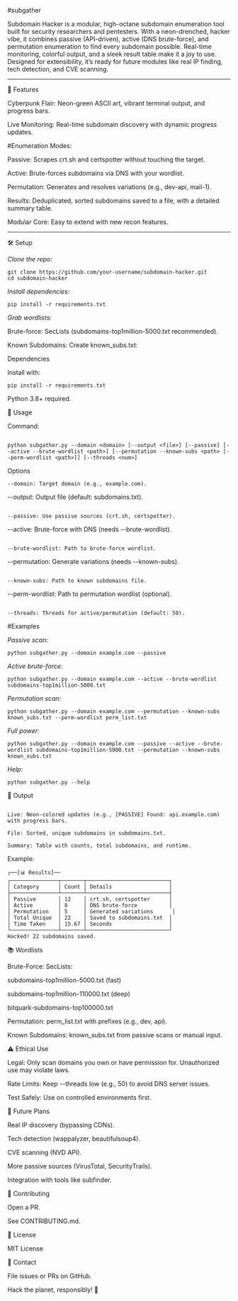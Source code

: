 #subgather




Subdomain Hacker is a modular, high-octane subdomain enumeration tool built for security researchers and pentesters. With a neon-drenched, hacker vibe, it combines passive (API-driven), active (DNS brute-force), and permutation enumeration to find every subdomain possible. Real-time monitoring, colorful output, and a sleek result table make it a joy to use. Designed for extensibility, it’s ready for future modules like real IP finding, tech detection, and CVE scanning.

---

🚀 Features

Cyberpunk Flair: Neon-green ASCII art, vibrant terminal output, and progress bars.

Live Monitoring: Real-time subdomain discovery with dynamic progress updates.



#Enumeration Modes:


Passive: Scrapes crt.sh and certspotter without touching the target.

Active: Brute-forces subdomains via DNS with your wordlist.

Permutation: Generates and resolves variations (e.g., dev-api, mail-1).

Results: Deduplicated, sorted subdomains saved to a file, with a detailed summary table.

Modular Core: Easy to extend with new recon features.

---

🛠️ Setup


*Clone the repo:*

```
git clone https://github.com/your-username/subdomain-hacker.git
cd subdomain-hacker
```


*Install dependencies:*
```
pip install -r requirements.txt
```

*Grab wordlists:*


Brute-force: SecLists (subdomains-top1million-5000.txt recommended).





Known Subdomains: Create known_subs.txt:

Dependencies

Install with:
```
pip install -r requirements.txt
```

Python 3.8+ required.

🔧 Usage

Command:
```

python subgather.py --domain <domain> [--output <file>] [--passive] [--active --brute-wordlist <path>] [--permutation --known-subs <path> [--perm-wordlist <path>]] [--threads <num>]
```

Options



```
--domain: Target domain (e.g., example.com).

```

--output: Output file (default: subdomains.txt).

```

--passive: Use passive sources (crt.sh, certspotter).

```

--active: Brute-force with DNS (needs --brute-wordlist).

```

--brute-wordlist: Path to brute-force wordlist.

```

--permutation: Generate variations (needs --known-subs).

```

--known-subs: Path to known subdomains file.
```


--perm-wordlist: Path to permutation wordlist (optional).

```

--threads: Threads for active/permutation (default: 50).
```


#Examples


*Passive scan:*
```
python subgather.py --domain example.com --passive
```


*Active brute-force:*
```
python subgather.py --domain example.com --active --brute-wordlist subdomains-top1million-5000.txt
```


*Permutation scan:*
```
python subgather.py --domain example.com --permutation --known-subs known_subs.txt --perm-wordlist perm_list.txt

```

*Full power:*
```
python subgather.py --domain example.com --passive --active --brute-wordlist subdomains-top1million-5000.txt --permutation --known-subs known_subs.txt
```


*Help:*
```
python subgather.py --help
```
📡 Output
```

Live: Neon-colored updates (e.g., [PASSIVE] Found: api.example.com) with progress bars.

File: Sorted, unique subdomains in subdomains.txt.

Summary: Table with counts, total subdomains, and runtime.
```
Example:
```
┌──[📊 Results]──
┌───────────────┬───────┬──────────────────────────┐
│ Category      │ Count │ Details                  │
├───────────────┴───────┴──────────────────────────┤
│ Passive       │ 12    │ crt.sh, certspotter      │
│ Active        │ 8     │ DNS brute-force          │
│ Permutation   │ 5     │ Generated variations      │
│ Total Unique  │ 22    │ Saved to subdomains.txt  │
│ Time Taken    │ 15.67 │ Seconds                  │
└───────────────┴───────┴──────────────────────────┘
Hacked! 22 subdomains saved.
```
📚 Wordlists




Brute-Force: SecLists:

subdomains-top1million-5000.txt (fast)

subdomains-top1million-110000.txt (deep)

bitquark-subdomains-top100000.txt

Permutation: perm_list.txt with prefixes (e.g., dev, api).

Known Subdomains: known_subs.txt from passive scans or manual input.



⚠️ Ethical Use

Legal: Only scan domains you own or have permission for. Unauthorized use may violate laws.

Rate Limits: Keep --threads low (e.g., 50) to avoid DNS server issues.

Test Safely: Use on controlled environments first.



🔮 Future Plans


Real IP discovery (bypassing CDNs).

Tech detection (wappalyzer, beautifulsoup4).

CVE scanning (NVD API).

More passive sources (VirusTotal, SecurityTrails).

Integration with tools like subfinder.

🤝 Contributing




Open a PR.

See CONTRIBUTING.md.

📜 License

MIT License

📩 Contact

File issues or PRs on GitHub.

Hack the planet, responsibly! 🌌
